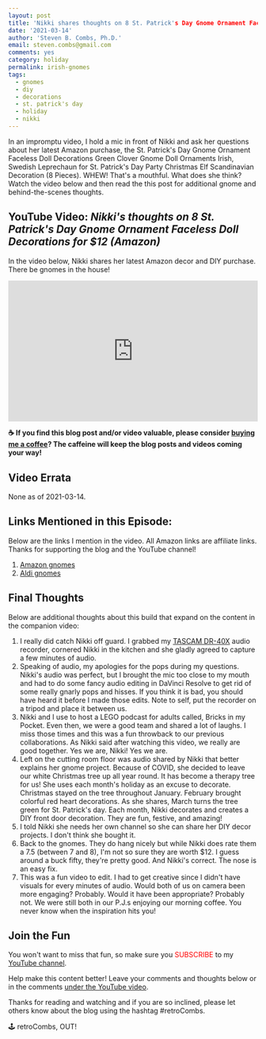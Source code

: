 ```yaml
---
layout: post
title: 'Nikki shares thoughts on 8 St. Patrick's Day Gnome Ornament Faceless Doll Decorations for $12 (Amazon)'
date: '2021-03-14'
author: 'Steven B. Combs, Ph.D.'
email: steven.combs@gmail.com
comments: yes
category: holiday
permalink: irish-gnomes
tags:
  - gnomes
  - diy
  - decorations
  - st. patrick's day
  - holiday
  - nikki
---
```


In an impromptu video, I hold a mic in front of Nikki and ask her questions about her latest Amazon purchase, the St. Patrick's Day Gnome Ornament Faceless Doll Decorations Green Clover Gnome Doll Ornaments Irish, Swedish Leprechaun for St. Patrick's Day Party Christmas Elf Scandinavian Decoration (8 Pieces). WHEW! That's a mouthful. What does she think? Watch the video below and then read the this post for additional gnome and behind-the-scenes thoughts.

## YouTube Video: _Nikki's thoughts on 8 St. Patrick's Day Gnome Ornament Faceless Doll Decorations for $12 (Amazon)_

In the video below, Nikki shares her latest Amazon decor and DIY purchase. There be gnomes in the house!

<div style="position:relative;padding-top:56.25%;"><p><iframe src="https://www.youtube.com/embed/9AW0MPkZR9o" frameborder="0" allowfullscreen="true" mozallowfullscreen="true" webkitallowfullscreen="true" style="position:absolute;top:0;left:0;width:100%;height:100%;"></iframe></p></div>

**☕ If you find this blog post and/or video valuable, please consider [buying me a coffee](https://www.buymeacoffee.com/retroCombs)? The caffeine will keep the blog posts and videos coming your way!**

## Video Errata

None as of 2021-03-14.

## Links Mentioned in this Episode:

Below are the links I mention in the video. All Amazon links are affiliate links. Thanks for supporting the blog and the YouTube channel!

1. [Amazon gnomes](https://amzn.to/2No984o)
2. [Aldi gnomes](https://www.aldi.us/en/weekly-specials/this-weeks-aldi-finds/this-weeks-aldi-finds-detail/ps/p/huntington-home-spring-gnome/)

## Final Thoughts

Below are additional thoughts about this build that expand on the content in the companion video:

1. I really did catch Nikki off guard. I grabbed my [TASCAM DR-40X](https://amzn.to/3tiDxAf) audio recorder, cornered Nikki in the kitchen and she gladly agreed to capture a few minutes of audio.
2. Speaking of audio, my apologies for the pops during my questions. Nikki's audio was perfect, but I brought the mic too close to my mouth and had to do some fancy audio editing in DaVinci Resolve to get rid of some really gnarly pops and hisses. If you think it is bad, you should have heard it before I made those edits. Note to self, put the recorder on a tripod and place it between us.
3. Nikki and I use to host a LEGO podcast for adults called, Bricks in my Pocket. Even then, we were a good team and shared a lot of laughs. I miss those times and this was a fun throwback to our previous collaborations. As Nikki said after watching this video, we really are good together. Yes we are, Nikki! Yes we are.
4. Left on the cutting room floor was audio shared by Nikki that better explains her gnome project. Because of COVID, she decided to leave our white Christmas tree up all year round. It has become a therapy tree for us! She uses each month's holiday as an excuse to decorate. Christmas stayed on the tree throughout January. February brought colorful red heart decorations. As she shares, March turns the tree green for St. Patrick's day. Each month, Nikki decorates and creates a DIY front door decoration. They are fun, festive, and amazing!
5. I told Nikki she needs her own channel so she can share her DIY decor projects. I don't think she bought it.
6. Back to the gnomes. They do hang nicely but while Nikki does rate them a 7.5 (between 7 and 8), I'm not so sure they are worth $12. I guess around a buck fifty, they're pretty good. And Nikki's correct. The nose is an easy fix.
7. This was a fun video to edit. I had to get creative since I didn't have visuals for every minutes of audio. Would both of us on camera been more engaging? Probably. Would it have been appropriate? Probably not. We were still both in our P.J.s enjoying our morning coffee. You never know when the inspiration hits you!

## Join the Fun

You won't want to miss that fun, so make sure you <font color="red">SUBSCRIBE</font> to my [YouTube channel](https://www.youtube.com/stevencombs).

Help make this content better! Leave your comments and thoughts below or in the comments [under the YouTube video](https://www.youtube.com/watch?v=9AW0MPkZR9o).

Thanks for reading and watching and if you are so inclined, please let others know about the blog using the hashtag #retroCombs.

🕹️ retroCombs, OUT!
<!--stackedit_data:
eyJoaXN0b3J5IjpbLTEyMDEzMDQ1MjUsMTU3MzIzMzMxOF19
-->
